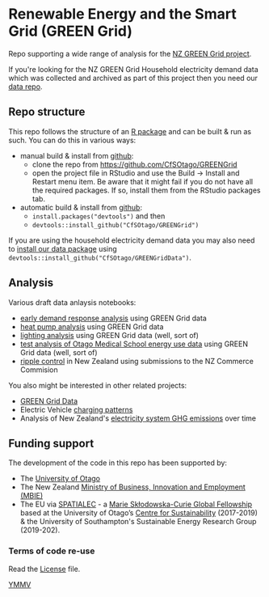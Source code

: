 # Renewable Energy and the Smart Grid (GREEN Grid)

Repo supporting a wide range of analysis for the [NZ GREEN Grid project](https://www.otago.ac.nz/centre-sustainability/research/energy/otago050285.html).

If you're looking for the NZ GREEN Grid Household electricity demand data which was collected and archived as part of this project then you need our [data repo](https://cfsotago.github.io/GREENGridData/).

## Repo structure

This repo follows the structure of an [R package](https://github.com/ropensci/rrrpkg) and can be built & run as such. You can do this in various ways:

 * manual build & install from [github](https://github.com/CfSOtago/GREENGrid): 
     + clone the repo from https://github.com/CfSOtago/GREENGrid
     + open the project file in RStudio and use the Build -> Install and Restart menu item. Be aware that it might fail if you do not have all the required packages. If so, install them from the RStudio packages tab.
 * automatic build & install from [github](https://github.com/CfSOtago/GREENGrid):
     + `install.packages("devtools")` and then
     + `devtools::install_github("CfSOtago/GREENGrid")`

If you are using the household electricity demand data you may also need to [install our data package](https://cfsotago.github.io/GREENGridData/) using `devtools::install_github("CfSOtago/GREENGridData")`.

## Analysis

Various draft data anlaysis notebooks:

  * [early demand response analysis](analysis/demandResponse/heatPumpProfileAnalysis.html) using GREEN Grid data
  * [heat pump analysis](analysis/heatPumpAnalysis/heatPumpAnalysis.html) using GREEN Grid data
  * [lighting analysis](analysis/lightingAnalysis/comparisonWithNZGen.html) using GREEN Grid data (well, sort of)
  * [test analysis of Otago Medical School energy use data](analysis/otagoUniEnergy/medSchoolTest.html) using GREEN Grid data (well, sort of)
  * [ripple control](analysis/rippleControl/rippleControlAnalysis.html) in New Zealand using submissions to the NZ Commerce Commision

You also might be interested in other related projects:

 * [GREEN Grid Data](https://cfsotago.github.io/GREENGridData/)
 * Electric Vehicle [charging patterns](https://cfsotago.github.io/evAnalysis/)
 * Analysis of New Zealand's [electricity system GHG emissions](https://cfsotago.github.io/gridCarbon/) over time

 
## Funding support

The development of the code in this repo has been supported by:

 * The [University of Otago](https://www.otago.ac.nz/)
 * The New Zealand [Ministry of Business, Innovation and Employment (MBIE)](http://www.mbie.govt.nz/)
 * The EU via [SPATIALEC](http://www.energy.soton.ac.uk/tag/spatialec/) - a [Marie Skłodowska-Curie Global Fellowship](http://ec.europa.eu/research/mariecurieactions/about-msca/actions/if/index_en.htm) based at the University of Otago’s [Centre for Sustainability](http://www.otago.ac.nz/centre-sustainability/staff/otago673896.html) (2017-2019) & the University of Southampton's Sustainable Energy Research Group (2019-202).
 
### Terms of code re-use

Read the [License](LICENSE) file.

[YMMV](http://en.wiktionary.org/wiki/YMMV)

